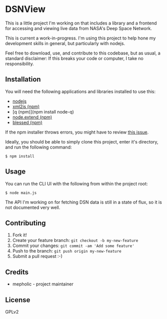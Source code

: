 # DSNView
This is a little project I'm working on that includes a library and a frontend
for accessing and viewing live data from NASA's Deep Space Network.

This is current a work-in-progress. I'm using this project to help hone my
development skills in general, but particularly with nodejs.

Feel free to download, use, and contribute to this codebase, but as usual, a
standard disclaimer: If this breaks your code or computer, I take no
responsibility.

## Installation
You will need the following applications and libraries installed to use this:
  * [nodejs](https://nodejs.org)
  * [xml2js (npm)](https://www.npmjs.com/package/xml2js)
  * [q (npm)](npm install node-q)
  * [node.extend (npm)](https://www.npmjs.com/package/node.extend)
  * [blessed (npm)](https://www.npmjs.com/package/bless)

  If the npm installer throws errors, you might have to review [this issue](https://github.com/npm/npm/issues/10434).

Ideally, you should be able to simply clone this project, enter it's directory,
and run the following command:

    $ npm install

## Usage
You can run the CLI UI with the following from within the project root:

    $ node main.js

The API I'm working on for fetching DSN data is still in a state of flux, so it
is not documented very well.

## Contributing
1. Fork it!
2. Create your feature branch: `git checkout -b my-new-feature`
3. Commit your changes: `git commit -am 'Add some feature'`
4. Push to the branch: `git push origin my-new-feature`
5. Submit a pull request :-)

## Credits
  * mepholic - project maintainer

## License
GPLv2
